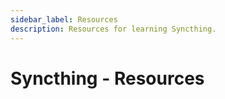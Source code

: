 ```yaml
---
sidebar_label: Resources
description: Resources for learning Syncthing.
---
```


# Syncthing - Resources